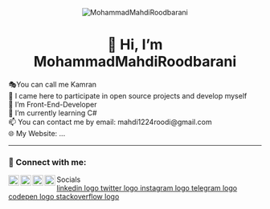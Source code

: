 <p align="center">
 <img src="[[[https://bahalmag.ir/wp-content/uploads/2020/02/photo-1550645612-83f5d594b671-768x512.jpg]](https://wallpaperaccess.com/full/314785.jpg)](https://wallpapers.com/images/featured/programming-w6xdj0v8bgeg0flc.jpg)" alt="MohammadMahdiRoodbarani">
</p>
<h1 align="center">👋 Hi, I’m MohammadMahdiRoodbarani</h1>
🎭You can call me Kamran<br>
🎯 I came here to participate in open source projects and develop myself<br>
👀 I’m Front-End-Developer<br>
🌱 I’m currently learning C#<br>
📫 You can contact me by email: mahdi1224roodi@gmail.com<br>
🌐 My Website: ...<br>
<hr>
<h3>🤝 Connect with me:</h3>

<a href="https://codepen.io/mahdi1224roodi"><img align="left" src="https://cdn2.iconfinder.com/data/icons/social-icons-33/128/Codepen-512.png" alt="..." width="21px"/></a>
<a href="https://www.linkedin.com/in/mahdi1224roodi/"><img align="left" src="https://user-images.githubusercontent.com/108976550/205439314-6c244884-b22d-4e2a-b83b-94377b88a301.png" alt="..." width="21px"/></a>
<a href="https://t.me/Mahdi1224R"><img align="left" src="https://www.iconfinder.com/icons/3787425/telegram_logo_messanger_social_social%20media_icon" alt="..." width="21px"/></a>
<a href="https://www.instagram.com/mahdi1224roodi"><img align="left" src="https://user-images.githubusercontent.com/108976550/205439420-4acda2ac-ba3d-437e-b373-04e0e78929d7.png" alt="..." width="21px"/></a>

Socials <br>
<a href="#">linkedin logo twitter logo instagram logo telegram logo codepen logo stackoverflow logo</a>
